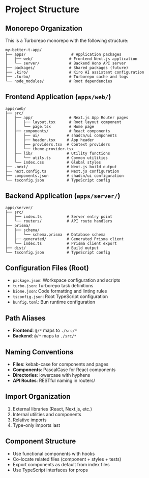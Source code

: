 # Project Structure

## Monorepo Organization
This is a Turborepo monorepo with the following structure:

```
my-better-t-app/
├── apps/                    # Application packages
│   ├── web/                # Frontend Next.js application
│   └── server/             # Backend Hono API server
├── packages/               # Shared packages (future)
├── .kiro/                  # Kiro AI assistant configuration
├── .turbo/                 # Turborepo cache and logs
└── node_modules/           # Root dependencies
```

## Frontend Application (`apps/web/`)
```
apps/web/
├── src/
│   ├── app/                # Next.js App Router pages
│   │   ├── layout.tsx      # Root layout component
│   │   └── page.tsx        # Home page
│   ├── components/         # React components
│   │   ├── ui/            # shadcn/ui components
│   │   ├── header.tsx     # App header
│   │   ├── providers.tsx  # Context providers
│   │   └── theme-provider.tsx
│   ├── lib/               # Utility functions
│   │   └── utils.ts       # Common utilities
│   └── index.css          # Global styles
├── .next/                 # Next.js build output
├── next.config.ts         # Next.js configuration
├── components.json        # shadcn/ui configuration
└── tsconfig.json          # TypeScript config
```

## Backend Application (`apps/server/`)
```
apps/server/
├── src/
│   ├── index.ts           # Server entry point
│   └── routers/           # API route handlers
├── prisma/
│   ├── schema/
│   │   └── schema.prisma  # Database schema
│   ├── generated/         # Generated Prisma client
│   └── index.ts           # Prisma client export
├── dist/                  # Build output
└── tsconfig.json          # TypeScript config
```

## Configuration Files (Root)
- `package.json`: Workspace configuration and scripts
- `turbo.json`: Turborepo task definitions
- `biome.json`: Code formatting and linting rules
- `tsconfig.json`: Root TypeScript configuration
- `bunfig.toml`: Bun runtime configuration

## Path Aliases
- **Frontend**: `@/*` maps to `./src/*`
- **Backend**: `@/*` maps to `./src/*`

## Naming Conventions
- **Files**: kebab-case for components and pages
- **Components**: PascalCase for React components
- **Directories**: lowercase with hyphens
- **API Routes**: RESTful naming in routers/

## Import Organization
1. External libraries (React, Next.js, etc.)
2. Internal utilities and components
3. Relative imports
4. Type-only imports last

## Component Structure
- Use functional components with hooks
- Co-locate related files (component + styles + tests)
- Export components as default from index files
- Use TypeScript interfaces for props